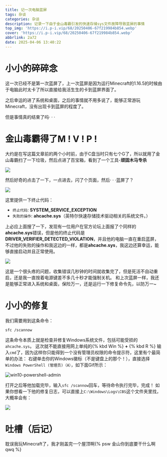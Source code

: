 ```yaml
---
title: 记一次电脑蓝屏
tags: 杂谈
categories: 杂谈
description: 记录一下由于金山毒霸引发的快速存储sys文件故障导致蓝屏的事情
top_img: 'https://i.p-i.vip/68/20250406-67f219984b854.webp'
cover: 'https://i.p-i.vip/68/20250406-67f219984b854.webp'
abbrlink: 2a72
date: 2025-04-06 13:40:22
---
```


# 小小的碎碎念
这一次已经不是第一次蓝屏了，上一次蓝屏是因为运行Minecraft的1.16.5的时候由于电脑此时太卡了所以直接给我活生生的卡到蓝屏界面了。

之后幸运的进了系统和桌面，之后的事情就不用多说了，能够正常游玩Minecraft，没有出现卡到蓝屏的程度了。

但是事情真的结束了吗· · ·

# 金山毒霸得了M ! V ! P !
大约是在写这篇文章前的两个小时前，由于C盘当时只有七个G了，所以就用了金山毒霸扫了一下垃圾，然后点进了百宝箱，看到了一个工具-**顽固木马专杀**

![](https://i.p-i.vip/68/20250406-67f24662ee66f.webp)

然后好奇的点击了一下，一点进去，闪了个页面，然后· · ·蓝屏了？

![](https://i.p-i.vip/68/20250406-67f2464de0844.webp)

这里提供一下终止代码：
- `终止代码`: **SYSTEM_SERVICE_EXCEPTION**
- `失败的操作`: **ahcache.sys**（英特尔快速存储技术驱动相关的系统文件。）

上必应上面搜了一下，发现有一位用户在官方论坛上面报了个同样的**ahcache.sys**错误，但是他的终止代码是**DRIVER_VERIFIER_DETECTED_VIOLATION**，并且他的电脑一直在重启蓝屏，不过他的失败的操作和我这边的一样，都是**ahcache.sys**，我这边还算幸运，能够直接启动并且正常使用。

![](https://i.p-i.vip/68/20250406-67f2468a3b2da.webp)

这是一个很头疼的问题，收集错误几秒钟的时间就收集完了，但是死活不自动重启，还是我一直按着电源键差不多几十秒才能强制关机。
和上次蓝屏一样，我还是能够正常进入系统和桌面，保险万一，还是运行一下修复命令先，以防万一~

# 小小的修复

我们需要用到这条命令：

```bash
sfc /scannow
```

这条命令本质上就是检查并修复Windows系统文件，包括可能受损的`ahcache.sys`。
这次就不能直接用网上单纯的{% kbd Win %} **+** {% kbd R %} 输入`cmd`了，因为这样你只能得到一个没有管理员权限的命令提示符，这里有个最简单的办法：
右键单击你的Windows徽标（不是键盘上的那个！），直接选择`Windows PowerShell (管理员)（A）`，如下面Gif所示：

![win10-powershell-admin](https://i.p-i.vip/68/20250406-67f23fab3229c.gif)

打开之后等他加载完毕，输入`sfc /scannow`回车，等待命令执行完毕，完成！
如果你想看一下他的修复日志，可以直接上`C:\Windows\Logs\CBS`这个文件夹里找，大概率会有：

![](https://i.p-i.vip/68/20250406-67f2469fa840b.webp)

# 吐槽（后记）
耽误我玩Minecraft了，我才刚盖完一个屋顶啊{% psw 金山你到底要干什么啊qwq %}
